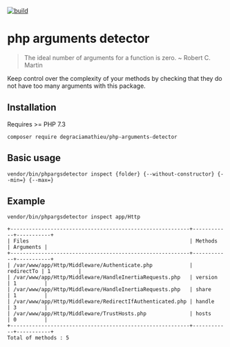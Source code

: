[![build](https://github.com/DeGraciaMathieu/php-arguments-detector/actions/workflows/build.yml/badge.svg?branch=main)](https://github.com/DeGraciaMathieu/php-arguments-detector/actions/workflows/build.yml)
# php arguments detector
> The ideal number of arguments for a function is zero. ~ Robert C. Martin

Keep control over the complexity of your methods by checking that they do not have too many arguments with this package.
## Installation
Requires >= PHP 7.3
```
composer require degraciamathieu/php-arguments-detector
```
## Basic usage
```
vendor/bin/phpargsdetector inspect {folder} {--without-constructor} {--min=} {--max=}
```
## Example
```
vendor/bin/phpargsdetector inspect app/Http

+----------------------------------------------------------+------------+-----------+
| Files                                                    | Methods    | Arguments |
+----------------------------------------------------------+------------+-----------+
| /var/www/app/Http/Middleware/Authenticate.php            | redirectTo | 1         |
| /var/www/app/Http/Middleware/HandleInertiaRequests.php   | version    | 1         |
| /var/www/app/Http/Middleware/HandleInertiaRequests.php   | share      | 1         |
| /var/www/app/Http/Middleware/RedirectIfAuthenticated.php | handle     | 3         |
| /var/www/app/Http/Middleware/TrustHosts.php              | hosts      | 0         |
+----------------------------------------------------------+------------+-----------+
Total of methods : 5
```
